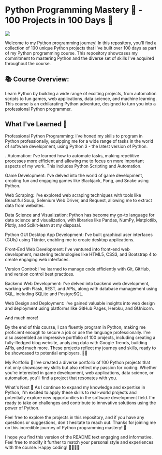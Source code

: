 # Python Programming Mastery 🐍 - 100 Projects in 100 Days 🚀

![](https://github.com/shayanrsh/100DaysOfCode/blob/main/giphy.gif)

Welcome to my Python programming journey! In this repository, you'll find a collection of 100 unique Python projects that I've built over 100 days as part of my Python programming course. This repository showcases my commitment to mastering Python and the diverse set of skills I've acquired throughout the course.

## 📚 Course Overview:
Learn Python by building a wide range of exciting projects, from automation scripts to fun games, web applications, data science, and machine learning. This course is an exhilarating Python adventure, designed to turn you into a professional Python programmer.

## What I've Learned 🧠
Professional Python Programming: I've honed my skills to program in Python professionally, equipping me for a wide range of tasks in the world of software development, using Python 3 - the latest version of Python.

. Automation: I've learned how to automate tasks, making repetitive processes more efficient and allowing me to focus on more important aspects of my work. This includes Python Scripting and Automation.

Game Development: I've delved into the world of game development, creating fun and engaging games like Blackjack, Pong, and Snake using Python.

Web Scraping: I've explored web scraping techniques with tools like Beautiful Soup, Selenium Web Driver, and Request, allowing me to extract data from websites.

Data Science and Visualization: Python has become my go-to language for data science and visualization, with libraries like Pandas, NumPy, Matplotlib, Plotly, and Scikit-learn at my disposal.

Python GUI Desktop App Development: I've built graphical user interfaces (GUIs) using Tkinter, enabling me to create desktop applications.

Front-End Web Development: I've ventured into front-end web development, mastering technologies like HTML5, CSS3, and Bootstrap 4 to create engaging web interfaces.

Version Control: I've learned to manage code efficiently with Git, GitHub, and version control best practices.

Backend Web Development: I've delved into backend web development, working with Flask, REST, and APIs, along with database management using SQL, including SQLite and PostgreSQL.

Web Design and Deployment: I've gained valuable insights into web design and deployment using platforms like GitHub Pages, Heroku, and GUnicorn.

And much more!

By the end of this course, I can fluently program in Python, making me proficient enough to secure a job or use the language professionally. I've also assembled an impressive portfolio of 100 projects, including creating a fully-fledged blog website, analyzing data with Google Trends, building APIs, and much more. These projects reflect my journey and skills, ready to be showcased to potential employers. 📂💼


My Portfolio 🌟
I've created a diverse portfolio of 100 Python projects that not only showcase my skills but also reflect my passion for coding. Whether you're interested in game development, web applications, data science, or automation, you'll find a project that resonates with you.

What's Next 🚀
As I continue to expand my knowledge and expertise in Python, I'm excited to apply these skills to real-world projects and potentially explore new opportunities in the software development field. I'm ready to take on challenges and contribute to innovative solutions using the power of Python.

Feel free to explore the projects in this repository, and if you have any questions or suggestions, don't hesitate to reach out. Thanks for joining me on this incredible journey of Python programming mastery! 🙌

I hope you find this version of the README text engaging and informative. Feel free to modify it further to match your personal style and experiences with the course. Happy coding! 🐍👨‍💻🚀
